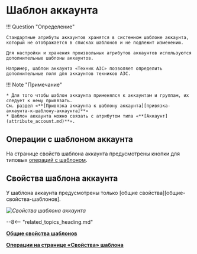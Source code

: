 # Шаблон аккаунта

!!! Question "Определение"

    Стандартные атрибуты аккаунтов хранятся в системном шаблоне аккаунта, который не отображается в списках шаблонов и не подлежит изменению.

    Для настройки и хранения произвольных атрибутов аккаунтов используются дополнительные шаблоны аккаунтов.

    Например, шаблон аккаунта «Техник АЗС» позволяет определить дополнительные поля для аккаунтов техников АЗС.

!!! Note "Примечание"

    * Для того чтобы шаблон аккаунта применялся к аккаунтам и группам, их следует к нему привязать.
    См. раздел «**[Привязка аккаунта к шаблону аккаунта][привязка-аккаунта-к-шаблону-аккаунта]**»
    * Шаблон аккаунта можно связать с атрибутом типа «**[Аккаунт](attribute_account.md)**».

## Операции с шаблоном аккаунта

На странице свойств шаблона аккаунта предусмотрены кнопки для типовых [операций с шаблоном](template_properties_operations.md).

## Свойства шаблона аккаунта

У шаблона аккаунта предусмотрены только [общие свойства][общие-свойства-шаблонов].

*![Свойства шаблона аккаунта](account_templates_properties.png)*

--8<-- "related_topics_heading.md"

**[Общие свойства шаблонов](template_common_properties.md)**

**[Операции на странице «Свойства» шаблона](template_properties_operations.md)**